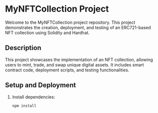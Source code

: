 # MyNFTCollection Project

Welcome to the MyNFTCollection project repository. This project demonstrates the creation, deployment, and testing of an ERC721-based NFT collection using Solidity and Hardhat.

## Description

This project showcases the implementation of an NFT collection, allowing users to mint, trade, and swap unique digital assets. It includes smart contract code, deployment scripts, and testing functionalities.

## Setup and Deployment

1. Install dependencies:
   ```bash
   npm install
